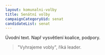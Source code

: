 ```yaml
---
layout: komunalni-volby
title: Senátní volby
campaignCategoryUid: senat
candidateList: senat
---
```


Úvodní text. Např vysvětlení koalice, podpory.

> "Vyhrajeme vobly", říká leader.

